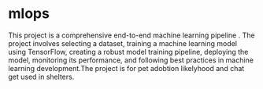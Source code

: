 # mlops
 This project is a comprehensive end-to-end machine learning pipeline . The project involves selecting a dataset, training a machine learning model using TensorFlow, creating a robust model training pipeline, deploying the model, monitoring its performance, and following best practices in machine learning development.The project is for pet adobtion likelyhood  and chat get used in shelters.

